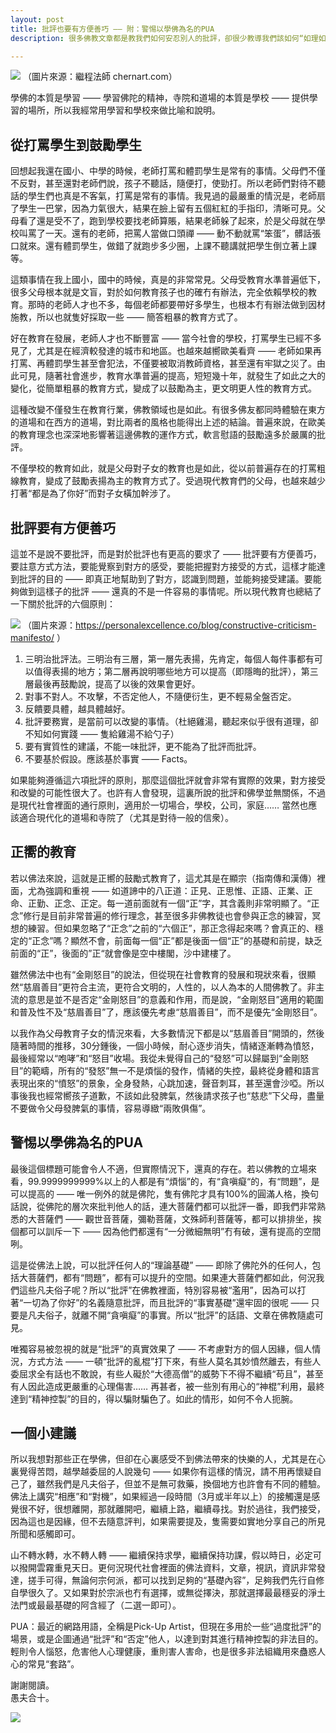 ```yaml
---
layout: post
title: 批評也要有方便善巧 —— 附：警惕以學佛為名的PUA
description: 很多佛教文章都是教我們如何安忍別人的批評，卻很少教導我們該如何“如理如法”地批評。其實想要批評到位絕不是一件容易的事情，更要謹慎和警惕以學佛為名的“所謂”批評了。

---
```


![](../images/2022-10-29-20-44-50.png)
（圖片來源：繼程法師 chernart.com）

學佛的本質是學習 —— 學習佛陀的精神，寺院和道場的本質是學校 —— 提供學習的場所，所以我經常用學習和學校來做比喻和說明。

## 從打罵學生到鼓勵學生

回想起我還在國小、中學的時候，老師打罵和體罰學生是常有的事情。父母們不僅不反對，甚至還對老師們說，孩子不聽話，隨便打，使勁打。所以老師們對待不聽話的學生們也真是不客氣，打罵是常有的事情。我見過的最嚴重的情況是，老師扇了學生一巴掌，因為力氣很大，結果在臉上留有五個紅紅的手指印，清晰可見。父母看了還是受不了，跑到學校要找老師算賬，結果老師躲了起來，於是父母就在學校叫罵了一天。還有的老師，把罵人當做口頭禪 —— 動不動就罵“笨蛋”，髒話張口就來。還有體罰學生，做錯了就跑步多少圈，上課不聽講就把學生倒立著上課等。

這類事情在我上國小，國中的時候，真是的非常常見。父母受教育水準普遍低下，很多父母根本就是文盲，對於如何教育孩子也的確冇有辦法，完全依賴學校的教育。那時的老師人才也不多，每個老師都要帶好多學生，也根本冇有辦法做到因材施教，所以也就隻好採取一些 —— 簡答粗暴的教育方式了。

好在教育在發展，老師人才也不斷豐富 —— 當今社會的學校，打罵學生已經不多見了，尤其是在經濟較發達的城市和地區。也越來越嚮歐美看齊 —— 老師如果再打罵、再體罰學生甚至會犯法，不僅要被取消教師資格，甚至還有牢獄之災了。由此可見，隨著社會進步，教育水準普遍的提高，短短幾十年，就發生了如此之大的變化，從簡單粗暴的教育方式，變成了以鼓勵為主，更文明更人性的教育方式。

這種改變不僅發生在教育行業，佛教領域也是如此。有很多佛友都同時體驗在東方的道場和在西方的道場，對比兩者的風格也能得出上述的結論。普遍來說，在歐美的教育理念也深深地影響著這邊佛教的運作方式，軟言慰語的鼓勵遠多於嚴厲的批評。

不僅學校的教育如此，就是父母對子女的教育也是如此，從以前普遍存在的打罵粗線教育，變成了鼓勵表揚為主的教育方式了。受過現代教育們的父母，也越來越少打著“都是為了你好”而對子女橫加幹涉了。

## 批評要有方便善巧

這並不是說不要批評，而是對於批評也有更高的要求了 —— 批評要有方便善巧，要註意方式方法，要能覺察到對方的感受，要能把握對方接受的方式，這樣才能達到批評的目的 —— 即真正地幫助到了對方，認識到問題，並能夠接受建議。要能夠做到這樣子的批評 —— 還真的不是一件容易的事情呢。所以現代教育也總結了一下關於批評的六個原則：

![](../images/2022-10-28-11-10-03.png)
（圖片來源：https://personalexcellence.co/blog/constructive-criticism-manifesto/ ）

1. 三明治批評法。三明治有三層，第一層先表揚，先肯定，每個人每件事都有可以值得表揚的地方；第二層再說明哪些地方可以提高（即隱晦的批評），第三層最後再鼓勵說，提高了以後的效果會更好。
2. 對事不對人。不攻擊，不否定他人，不隨便衍生，更不輕易全盤否定。
3. 反饋要具體，越具體越好。
4. 批評要務實，是當前可以改變的事情。（杜絕雞湯，聽起來似乎很有道理，卻不知如何實踐 —— 隻給雞湯不給勺子）
5. 要有實質性的建議，不能一味批評，更不能為了批評而批評。
6. 不要基於假設。應該基於事實 —— Facts。

如果能夠遵循這六項批評的原則，那麼這個批評就會非常有實際的效果，對方接受和改變的可能性很大了。也許有人會發現，這裏所說的批評和佛學並無關係，不過是現代社會裡面的通行原則，適用於一切場合，學校，公司，家庭…… 當然也應該適合現代化的道場和寺院了（尤其是對待一般的信衆）。

## 正嚮的教育

若以佛法來說，這就是正嚮的鼓勵式教育了，這尤其是在顯宗（指南傳和漢傳）裡面，尤為強調和重視 —— 如道諦中的八正道：正見、正思惟、正語、正業、正命、正勤、正念、正定。每一道前面就有一個“正”字，其含義則非常明顯了。“正念”修行是目前非常普遍的修行理念，甚至很多非佛教徒也會參與正念的練習，冥想的練習。但如果忽略了“正念”之前的“六個正”，那正念得起來嗎？會真正的、穩定的“正念”嗎？顯然不會，前面每一個“正”都是後面一個“正”的基礎和前提，缺乏前面的“正”，後面的”正“就會像是空中樓閣，沙中建樓了。

雖然佛法中也有“金剛怒目”的說法，但從現在社會教育的發展和現狀來看，很顯然“慈眉善目”更符合主流，更符合文明的，人性的，以人為本的人間佛教了。非主流的意思是並不是否定“金剛怒目”的意義和作用，而是說，“金剛怒目”適用的範圍和普及性不及“慈眉善目”了，應該優先考慮“慈眉善目”，而不是優先“金剛怒目”。

以我作為父母教育子女的情況來看，大多數情況下都是以“慈眉善目”開頭的，然後隨著時間的推移，30分鍾後，一個小時候，耐心逐步消失，情緒逐漸轉為憤怒，最後經常以“咆哮”和“怒目”收場。我從未覺得自己的“發怒”可以歸屬到“金剛怒目”的範疇，所有的“發怒”無一不是煩惱的發作，情緒的失控，最終從身體和語言表現出來的“憤怒”的景象，全身發熱，心跳加速，聲音刺耳，甚至還會沙啞。所以事後我也經常嚮孩子道歉，不該如此發脾氣，然後請求孩子也“慈悲”下父母，盡量不要做令父母發脾氣的事情，容易導緻“兩敗俱傷”。

## 警惕以學佛為名的PUA

最後這個標題可能會令人不適，但實際情況下，還真的存在。若以佛教的立場來看，99.9999999999%以上的人都是有“煩惱”的，有“貪嗔癡“的，有“問題”，是可以提高的 —— 唯一例外的就是佛陀，隻有佛陀才具有100%的圓滿人格，換句話說，從佛陀的層次來批判他人的話，連大菩薩們都可以批評一番，即我們非常熟悉的大菩薩們 —— 觀世音菩薩，彌勒菩薩，文殊師利菩薩等，都可以排排坐，挨個都可以訓斥一下 —— 因為他們都還有“一分微細無明”冇有破，還有提高的空間咧。

這是從佛法上說，可以批評任何人的“理論基礎” —— 即除了佛陀外的任何人，包括大菩薩們，都有“問題”，都有可以提升的空間。如果連大菩薩們都如此，何況我們這些凡夫俗子呢？所以“批評”在佛教裡面，特別容易被“濫用”，因為可以打著“一切為了你好”的名義隨意批評，而且批評的“事實基礎”還牢固的很呢 —— 只要是凡夫俗子，就離不開“貪嗔癡”的事實。所以“批評”的話語、文章在佛教隨處可見。

唯獨容易被忽視的就是“批評”的真實效果了 —— 不考慮對方的個人因緣，個人情況，方式方法 —— 一頓“批評的亂棍”打下來，有些人莫名其妙憤然離去，有些人委屈求全有話也不敢說，有些人礙於“大德高僧”的威勢下不得不繼續“苟且”，甚至有人因此造成更嚴重的心理傷害…… 再甚者，被一些別有用心的“神棍”利用，最終達到“精神控製”的目的，得以騙財騙色了。如此的情形，如何不令人扼腕。

## 一個小建議

所以我想對那些正在學佛，但卻在心裏感受不到佛法帶來的快樂的人，尤其是在心裏覺得苦悶，越學越委屈的人說幾句 —— 如果你有這樣的情況，請不用再懷疑自己了，雖然我們是凡夫俗子，但並不是無可救藥，換個地方也許會有不同的體驗。佛法上講究“相應”和“對機”，如果經過一段時間（3月或半年以上）的接觸還是感覺很不好，很想離開，那就離開吧，繼續上路，繼續尋找。對於過往，我們接受，因為這也是因緣，但不去隨意評判，如果需要提及，隻需要如實地分享自己的所見所聞和感觸即可。

山不轉水轉，水不轉人轉 —— 繼續保持求學，繼續保持功課，假以時日，必定可以撥開雲霧重見天日。更何況現代社會裡面的佛法資料，文章，視訊，資訊非常發達，搓手可得，無論何宗何派，都可以找到足夠的“基礎內容”，足夠我們先行自修自學很久了。又如果對於宗派也冇有選擇，或無從擇決，那就選擇最最穩妥的淨土法門或最最基礎的阿含經了（二選一即可）。

PUA：最近的網路用語，全稱是Pick-Up Artist，但現在多用於一些“過度批評”的場景，或是企圖通過“批評”和“否定”他人，以達到對其進行精神控製的非法目的。輕則令人惱怒，危害他人心理健康，重則害人害命，也是很多非法組織用來蠱惑人心的常見“套路”。

謝謝閱讀。<br>
愚夫合十。

![](../images/signature.png)

